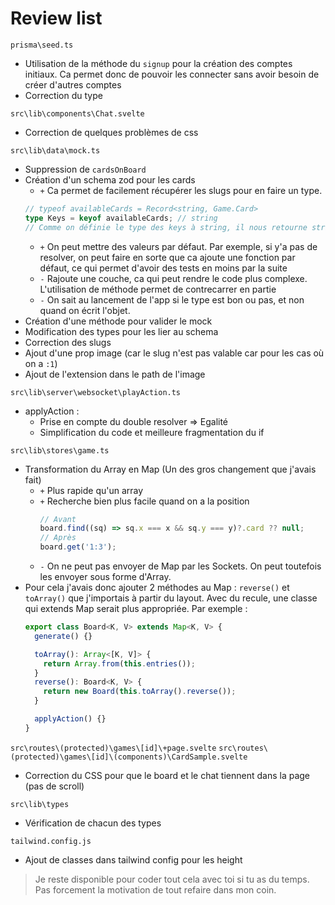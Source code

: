 # Review list

``prisma\seed.ts``
- Utilisation de la méthode du ``signup`` pour la création des comptes initiaux. Ca permet donc de pouvoir les connecter sans avoir besoin de créer d'autres comptes
- Correction du type

``src\lib\components\Chat.svelte``
- Correction de quelques problèmes de css

``src\lib\data\mock.ts``
- Suppression de ``cardsOnBoard``
- Création d'un schema zod pour les cards
  - ``+`` Ca permet de facilement récupérer les slugs pour en faire un type.
  ```ts
  // typeof availableCards = Record<string, Game.Card>
  type Keys = keyof availableCards; // string
  // Comme on définie le type des keys à string, il nous retourne string
  ```
  - ``+`` On peut mettre des valeurs par défaut. Par exemple, si y'a pas de resolver, on peut faire en sorte que ca ajoute une fonction par défaut, ce qui permet d'avoir des tests en moins par la suite
  - ``-`` Rajoute une couche, ca qui peut rendre le code plus complexe. L'utilisation de méthode permet de contrecarrer en partie
  - ``-`` On sait au lancement de l'app si le type est bon ou pas, et non quand on écrit l'objet.
- Création d'une méthode pour valider le mock
- Modification des types pour les lier au schema
- Correction des slugs
- Ajout d'une prop image (car le slug n'est pas valable car pour les cas où on a `:1`)
- Ajout de l'extension dans le path de l'image

``src\lib\server\websocket\playAction.ts``
- applyAction :
  - Prise en compte du double resolver => Egalité
  - Simplification du code et meilleure fragmentation du if

``src\lib\stores\game.ts``
- Transformation du Array en Map (Un des gros changement que j'avais fait)
  - ``+`` Plus rapide qu'un array
  - ``+`` Recherche bien plus facile quand on a la position
    ```js
    // Avant
    board.find((sq) => sq.x === x && sq.y === y)?.card ?? null;
    // Après
    board.get('1:3');
    ```
  - ``-`` On ne peut pas envoyer de Map par les Sockets. On peut toutefois les envoyer sous forme d'Array.
- Pour cela j'avais donc ajouter 2 méthodes au Map : ``reverse()`` et ``toArray()`` que j'importais à partir du layout. Avec du recule, une classe qui extends Map serait plus appropriée. Par exemple :
  ```ts
  export class Board<K, V> extends Map<K, V> {
    generate() {}

    toArray(): Array<[K, V]> {
      return Array.from(this.entries());
    }
    reverse(): Board<K, V> {
      return new Board(this.toArray().reverse());
    }

    applyAction() {}
  }
  ```

``src\routes\(protected)\games\[id]\+page.svelte``
``src\routes\(protected)\games\[id]\(components)\CardSample.svelte``
- Correction du CSS pour que le board et le chat tiennent dans la page (pas de scroll)

``src\lib\types``
- Vérification de chacun des types

``tailwind.config.js``
- Ajout de classes dans tailwind config pour les height

> Je reste disponible pour coder tout cela avec toi si tu as du temps. Pas forcement la motivation de tout refaire dans mon coin.